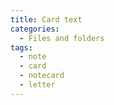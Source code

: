 ```yaml
---
title: Card text
categories:
  - Files and folders
tags:
  - note
  - card
  - notecard
  - letter
---
```

